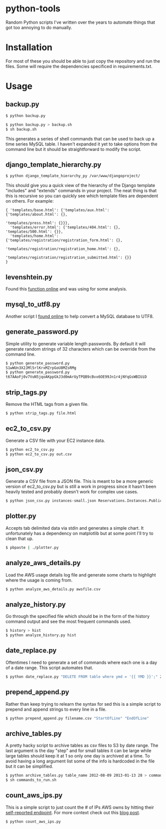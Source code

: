 # python-tools

Random Python scripts I've written over the years to automate things that got too annoying to do manually.

# Installation

For most of these you should be able to just copy the repository and run the files. Some will require the dependencies specificed in requirements.txt.

# Usage

## backup.py
``` bash
$ python backup.py

$ python backup.py > backup.sh
$ sh backup.sh
```

This generates a series of shell commands that can be used to back up a time series MySQL table. I haven't expanded it yet to take options from the command line but it should be straightforward to modify the script.

## django_template_hierarchy.py
``` bash
$ python django_template_hierarchy_py /var/www/djangoproject/
```

This should give you a quick view of the hierarchy of the Django template "includes" and "extends" commands in your project. The neat thing is that this is recursive so you can quickly see which template files are dependent on others. For example:

```
{ 'templates/base.html': {'templates/aux.html': {'templates/about.html': {},
                                                 'templates/press.html': {}}},
  'templates/error.html': {'templates/404.html': {}, 'templates/500.html': {}},
  'templates/home.html': {'templates/registration/registration_form.html': {},
                         'templates/registration/registration_home.html': {},
                         'templates/registration/registration_submitted.html': {}}
}
```

## levenshtein.py

Found this [function online](http://hetland.org/coding/python/levenshtein.py) and was using for some analysis.

## mysql_to_utf8.py

Another script I [found online](http://stackoverflow.com/questions/2108824/mysql-incorrect-string-value-error-when-save-unicode-string-in-django/11597447#11597447) to help convert a MySQL database to UTF8.

## generate_password.py

Simple utility to generate variable length passwords. By default it will generate random strings of 32 characters which can be override from the command line.

``` bash
$ python generate_password.py
S1wWUn3X2JMl5rlKrxMZrpGoU8MZsRMg
$ python generate_password.py
t67AAoFj0v7VuN5jqoAKppGkJ3d0mArUyTPQB9cBvx6OE99Jn1r4jNYqGsWBIUiD
```

## strip_tags.py

Remove the HTML tags from a given file.

``` bash
$ python strip_tags.py file.html
```

## ec2_to_csv.py

Generate a CSV file with your EC2 instance data.

``` bash
$ python ec2_to_csv.py
$ python ec2_to_csv.py out.csv
```

## json_csv.py

Generate a CSV file from a JSON file. This is meant to be a more generic version of ec2_to_csv.py but is still a work in progress since it hasn't been heavily tested and probably doesn't work for complex use cases.

``` bash
$ python json_csv.py instances-small.json Reservations.Instances.PublicDnsName,Reservations.Instances.PrivateDnsName
```

## plotter.py

Accepts tab delimited data via stdin and generates a simple chart. It unfortunately has a dependency on matplotlib but at some point I'll try to clean that up.

``` bash
$ pbpaste | ./plotter.py
```

## analyze_aws_details.py

Load the AWS usage details log file and generate some charts to highlight where the usage is coming from.

``` bash
$ python analyze_aws_details.py awsfile.csv
```

## analyze_history.py

Go through the specified file which should be in the form of the history command output and see the most frequent commands used.

``` bash
$ history > hist
$ python analyze_history.py hist
```

## date_replace.py

Oftentimes I need to generate a set of commands where each one is a day of a date range. This script automates that.

``` bash
$ python date_replace.py "DELETE FROM table where ymd = '{{ YMD }}';" 2017-10-01 2017-11-01
```

## prepend_append.py

Rather than keep trying to relearn the syntax for sed this is a simple script to prepend and append strings to every line in a file.

``` bash
$ python prepend_append.py filename.csv "StartOfLine" "EndOfLine"
```

## archive_tables.py

A pretty hacky script to archive tables as csv files to S3 by date range. The last argument is the day "step" and for small tables it can be large while large tables should keep it at 1 so only one day is archived at a time. To avoid having a long argument list some of the info is hardcoded in the file but it can be simplified.

``` bash
$ python archive_tables.py table_name 2012-08-09 2013-01-13 28 > commands_to_run.sh
$ sh commands_to_run.sh
```

## count_aws_ips.py

This is a simple script to just count the # of IPs AWS owns by hitting their [self-reported endpoint](https://ip-ranges.amazonaws.com/ip-ranges.json). For more context check out this [blog post](http://dangoldin.com/2020/12/11/amazon-owns-more-than-2b-worth-of-ipv4-addresses/).

``` bash
$ python count_aws_ips.py
```
